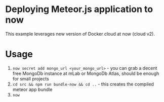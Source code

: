 Deploying Meteor.js application to now
======================================

This example leverages new version of Docker cloud at now (cloud v2).

Usage
=====

1. `now secret add mongo_url <your_mongo_url>` - you can grab a decent free MongoDb instance at mLab or MongoDb Atlas, should be enough for small projects
2. `cd src && npm run bundle-now && cd ..` - this creates the compiled meteor app bundle
3. `now`
